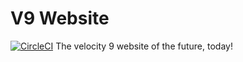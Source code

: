V9 Website
=========
[![CircleCI](https://circleci.com/gh/velocity-9/v9_website.svg?style=svg)](https://circleci.com/gh/velocity-9/v9_website)
The velocity 9 website of the future, today!
